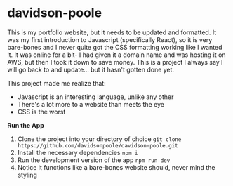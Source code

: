 # davidson-poole
This is my portfolio website, but it needs to be updated and formatted. It was my first introduction to Javascript (specifically React), so it is very bare-bones and I never quite got the CSS formatting working like I wanted it. It was online for a bit- I had given it a domain name and was hosting it on AWS, but then I took it down to save money. This is a project I always say I will go back to and update... but it hasn't gotten done yet.

This project made me realize that:
- Javascript is an interesting language, unlike any other
- There's a lot more to a website than meets the eye
- CSS is the worst

**Run the App**
1. Clone the project into your directory of choice `git clone https://github.com/davidsonpoole/davidson-poole.git`
2. Install the necessary dependencies `npm i`
3. Run the development version of the app `npm run dev`
4. Notice it functions like a bare-bones website should, never mind the styling
